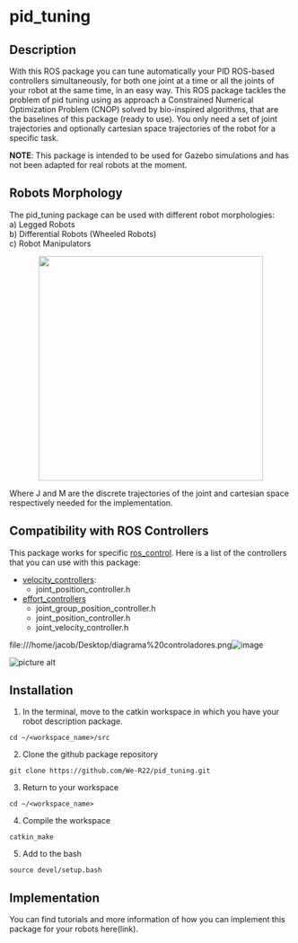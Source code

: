 # pid_tuning

## Description
With this ROS package you can tune automatically your PID ROS-based controllers simultaneously, for both one joint at a time or all the joints of your robot at the same time, in an easy way. This ROS package tackles the problem of pid tuning using as approach a Constrained Numerical Optimization Problem (CNOP) solved by bio-inspired algorithms, that are the baselines of this package (ready to use).
You only need a set of joint trajectories and optionally cartesian space trajectories of the robot for a specific task. 

**NOTE**: This package is intended to be used for Gazebo simulations and has not been adapted for real robots at the moment.

## Robots Morphology
The pid_tuning package can be used with different robot morphologies: 
</br>a) Legged Robots
</br>b) Differential Robots (Wheeled Robots)
</br>c) Robot Manipulators

<p align="center">
<img src="https://user-images.githubusercontent.com/78234785/171198689-625696f3-718c-4b88-835d-449f85a59914.png" width="400" height="400"> 
</p>

Where J and M are the discrete trajectories of the joint and cartesian space respectively needed for the implementation.

## Compatibility with ROS Controllers
This package works for specific [ros_control](http://wiki.ros.org/ros_control). Here is a list of the controllers that you can use with this package:

* [velocity_controllers](https://github.com/ros-controls/ros_controllers/tree/melodic-devel/velocity_controllers/include/velocity_controllers):
  * joint_position_controller.h
* [effort_controllers](https://github.com/ros-controls/ros_controllers/tree/melodic-devel/effort_controllers/include/effort_controllers)
  * joint_group_position_controller.h
  * joint_position_controller.h
  * joint_velocity_controller.h

file:///home/jacob/Desktop/diagrama%20controladores.png![image](https://user-images.githubusercontent.com/105941180/172005039-65aca53e-85b2-4caf-a0c5-d22c16dea5de.png)

![picture alt]( "Compatibility")

## Installation
1. In the terminal, move to the catkin workspace in which you have your robot description package.
 ```
 cd ~/<workspace_name>/src
 ```
2. Clone the github package repository
```
git clone https://github.com/We-R22/pid_tuning.git
```
3. Return to your workspace
```
cd ~/<workspace_name>
```
4. Compile the workspace
```
catkin_make
```
5. Add to the bash
```
source devel/setup.bash
```

## Implementation
You can find tutorials and more information of how you can implement this package for your robots here(link).
